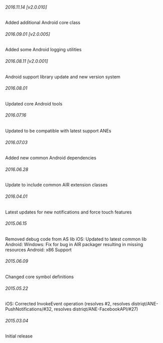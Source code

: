 

###### 2016.11.14 [v2.0.010]

Added additional Android core class


###### 2016.09.01 [v2.0.005]

Added some Android logging utilities


###### 2016.08.11 [v2.0.001]

Android support library update and new version system


######  2016.08.01

Updated core Android tools


######  2016.07.16

Updated to be compatible with latest support ANEs


######  2016.07.03

Added new common Android dependencies


######  2016.06.28

Update to include common AIR extension classes


###### 2016.04.01

Latest updates for new notifications and force touch features


###### 2015.06.15

Removed debug code from AS lib
iOS: Updated to latest common lib
Android: Windows: Fix for bug in AIR packager resulting in missing resources
Android: x86 Support


###### 2015.06.09

Changed core symbol definitions


###### 2015.05.22

iOS: Corrected InvokeEvent operation (resolves #2, resolves distriqt/ANE-PushNotifications/#32, resolves distriqt/ANE-FacebookAPI/#27)


###### 2015.03.04

Initial release


